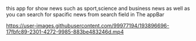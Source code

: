 this app for show news such as sport,science and business news as well as you can search for spacific news from search field in The appBar


https://user-images.githubusercontent.com/99977194/193896696-17fbfc89-2301-4272-9985-883be483246d.mp4

